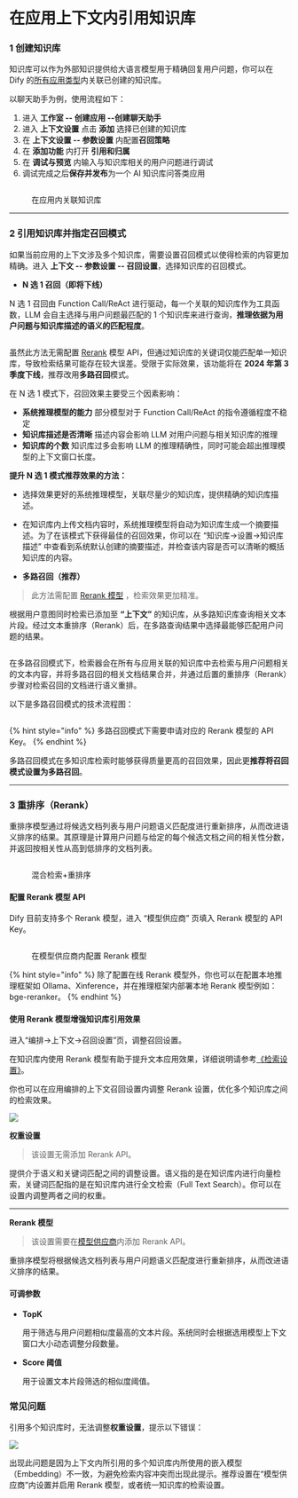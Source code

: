 # 在应用上下文内引用知识库

### 1 创建知识库

知识库可以作为外部知识提供给大语言模型用于精确回复用户问题，你可以在 Dify 的[所有应用类型](../application\_orchestrate/#application\_type)内关联已创建的知识库。

以聊天助手为例，使用流程如下：

1. 进入 **工作室 -- 创建应用 --创建聊天助手**
2. 进入 **上下文设置** 点击 **添加** 选择已创建的知识库
3. 在 **上下文设置 -- 参数设置** 内配置**召回策略**
4. 在 **添加功能** 内打开 **引用和归属**&#x20;
5. 在 **调试与预览** 内输入与知识库相关的用户问题进行调试
6. 调试完成之后**保存并发布**为一个 AI 知识库问答类应用

<figure><img src="../../.gitbook/assets/image (187).png" alt=""><figcaption><p>在应用内关联知识库</p></figcaption></figure>

***

### 2 引用知识库并指定召回模式

如果当前应用的上下文涉及多个知识库，需要设置召回模式以使得检索的内容更加精确。进入 **上下文 -- 参数设置 -- 召回设置**，选择知识库的召回模式。

- **N 选 1 召回（即将下线）**

N 选 1 召回由  Function Call/ReAct 进行驱动，每一个关联的知识库作为工具函数，LLM 会自主选择与用户问题最匹配的 1 个知识库来进行查询，**推理依据为用户问题与知识库描述的语义的匹配程度**。

<figure><img src="../../.gitbook/assets/image (190).png" alt=""><figcaption></figcaption></figure>

虽然此方法无需配置 [Rerank](https://www.pinecone.io/learn/series/rag/rerankers/) 模型 API，但通过知识库的关键词仅能匹配单一知识库，导致检索结果可能存在较大误差。受限于实际效果，该功能将在 **2024 年第 3 季度下线**，推荐改用**多路召回**模式。

在 N 选 1 模式下，召回效果主要受三个因素影响：

* **系统推理模型的能力** 部分模型对于 Function Call/ReAct 的指令遵循程度不稳定
* **知识库描述是否清晰** 描述内容会影响 LLM 对用户问题与相关知识库的推理
* **知识库的个数** 知识库过多会影响 LLM 的推理精确性，同时可能会超出推理模型的上下文窗口长度。

**提升 N 选 1 模式推荐效果的方法：** 

- 选择效果更好的系统推理模型，关联尽量少的知识库，提供精确的知识库描述。

- 在知识库内上传文档内容时，系统推理模型将自动为知识库生成一个摘要描述。为了在该模式下获得最佳的召回效果，你可以在 “知识库->设置->知识库描述” 中查看到系统默认创建的摘要描述，并检查该内容是否可以清晰的概括知识库的内容。

- **多路召回（推荐）**

> 此方法需配置 [Rerank 模型](https://docs.dify.ai/v/zh-hans/getting-started/readme/features-and-specifications) ，检索效果更加精准。

根据用户意图同时检索已添加至 **“上下文”** 的知识库，从多路知识库查询相关文本片段。经过文本重排序（Rerank）后，在多路查询结果中选择最能够匹配用户问题的结果。

<figure><img src="../../.gitbook/assets/image (189).png" alt=""><figcaption></figcaption></figure>

在多路召回模式下，检索器会在所有与应用关联的知识库中去检索与用户问题相关的文本内容，并将多路召回的相关文档结果合并，并通过后置的重排序（Rerank）步骤对检索召回的文档进行语义重排。

以下是多路召回模式的技术流程图：

<figure><img src="https://docs.dify.ai/~gitbook/image?url=https%3A%2F%2F1288284732-files.gitbook.io%2F%7E%2Ffiles%2Fv0%2Fb%2Fgitbook-x-prod.appspot.com%2Fo%2Fspaces%252FCdDIVDY6AtAz028MFT4d%252Fuploads%252Fgit-blob-9bb237ea9a2b4cc09637e951e696d5b52eb31033%252Fimage.png%3Falt%3Dmedia&#x26;width=768&#x26;dpr=4&#x26;quality=100&#x26;sign=0790e257848b5e6c45ce226109aa1c2f5d54bae1c04d1e14dec9fa6a46bdee17" alt=""><figcaption></figcaption></figure>

{% hint style="info" %}
多路召回模式下需要申请对应的 Rerank 模型的 API Key。
{% endhint %}

多路召回模式在多知识库检索时能够获得质量更高的召回效果，因此更**推荐将召回模式设置为多路召回**。

***

### 3 重排序（Rerank）

重排序模型通过将候选文档列表与用户问题语义匹配度进行重新排序，从而改进语义排序的结果。其原理是计算用户问题与给定的每个候选文档之间的相关性分数，并返回按相关性从高到低排序的文档列表。

<figure><img src="../../.gitbook/assets/image (128).png" alt=""><figcaption><p>混合检索+重排序</p></figcaption></figure>

#### 配置 Rerank 模型 API

Dify 目前支持多个 Rerank 模型，进入 “模型供应商” 页填入 Rerank 模型的 API Key。

<figure><img src="../../../img/rerank.png" alt=""><figcaption><p>在模型供应商内配置 Rerank 模型</p></figcaption></figure>

{% hint style="info" %}
除了配置在线 Rerank 模型外，你也可以在配置本地推理框架如 Ollama、Xinference，并在推理框架内部署本地 Rerank 模型例如： bge-reranker。
{% endhint %}

#### 使用 Rerank 模型增强知识库引用效果

进入“编排->上下文->召回设置”页，调整召回设置。

在知识库内使用 Rerank 模型有助于提升文本应用效果，详细说明请参考[《检索设置》](https://docs.dify.ai/v/zh-hans/guides/knowledge-base/create_knowledge_and_upload_documents#id-6-jian-suo-she-zhi)。

你也可以在应用编排的上下文召回设置内调整 Rerank 设置，优化多个知识库之间的检索效果。

![](../../../img/zh-app-rag.png)

**权重设置**

> 该设置无需添加 Rerank API。

提供介于语义和关键词匹配之间的调整设置。语义指的是在知识库内进行向量检索，关键词匹配指的是在知识库内进行全文检索（Full Text Search）。你可以在设置内调整两者之间的权重。

--- 

**Rerank 模型**

> 该设置需要在[模型供应商](https://docs.dify.ai/v/zh-hans/getting-started/readme/model-providers)内添加 Rerank API。

重排序模型将根据候选文档列表与用户问题语义匹配度进行重新排序，从而改进语义排序的结果。

#### 可调参数

- **TopK**
  
  用于筛选与用户问题相似度最高的文本片段。系统同时会根据选用模型上下文窗口大小动态调整分段数量。

- **Score 阈值**
  
  用于设置文本片段筛选的相似度阈值。

### 常见问题

引用多个知识库时，无法调整**权重设置**，提示以下错误：

![](../../../img/zh-integrate-faq.png)

出现此问题是因为上下文内所引用的多个知识库内所使用的嵌入模型（Embedding）不一致，为避免检索内容冲突而出现此提示。推荐设置在“模型供应商”内设置并启用 Rerank 模型，或者统一知识库的检索设置。


